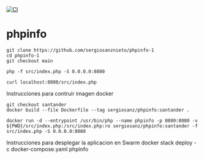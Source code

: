 [![CI](https://github.com/ganimedes-colomar/phpinfo-1/actions/workflows/ci.yaml/badge.svg?branch=santander)](https://github.com/ganimedes-colomar/phpinfo-1/actions/workflows/ci.yaml)

# phpinfo

```
git clone https://github.com/sergiosanznieto/phpinfo-1
cd phpinfo-1
git checkout main
```
```
php -f src/index.php -S 0.0.0.0:8080
```
```
curl localhost:8080/src/index.php
```
Instrucciones para contruir imagen docker
```
git checkout santander
docker build --file Dockerfile --tag sergiosanz/phpinfo:santander .
```
```
docker run -d --entrypoint /usr/bin/php --name phpinfo -p 8080:8080 -v ${PWD}/src/index.php:/src/index.php:ro sergiosanz/phpinfo:santander -f src/index.php -S 0.0.0.0:8080
```
Instrucciones para desplegar la aplicacion en Swarm
docker stack deploy -c docker-compose.yaml phpinfo
